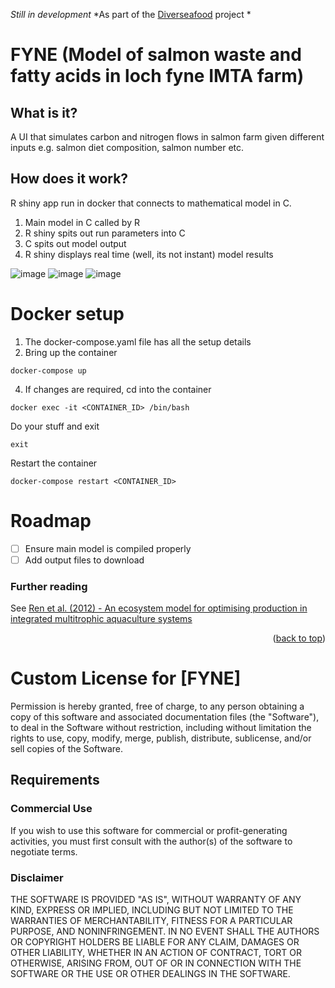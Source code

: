 <!-- *** Based on this template -> https://github.com/othneildrew/Best-README-Template/blob/master/README.md  -->
<a name="readme-top"></a>
<!-- SUMMARY -->
*Still in development*
*As part of the [Diverseafood](https://www.sams.ac.uk/science/projects/diverseafood/) project *
# FYNE (Model of salmon waste and fatty acids in loch fyne IMTA farm)

## What is it?

A UI that simulates carbon and nitrogen flows in salmon farm given different inputs e.g. salmon diet composition, salmon number etc.

## How does it work?

R shiny app run in docker that connects to mathematical model in C.

1. Main model in C called by R
2. R shiny spits out run parameters into C
3. C spits out model output
4. R shiny displays real time (well, its not instant) model results


![image](https://user-images.githubusercontent.com/43473952/220955248-395d5697-846a-4f84-a67d-161248a5a950.png)
![image](https://user-images.githubusercontent.com/43473952/220952923-c98b3f92-1f0c-4131-b229-e17f3bae1a0b.png)
![image](https://user-images.githubusercontent.com/43473952/220955023-367e737e-3a75-45a0-8864-50aa9b6194ef.png)


# Docker setup


1. The docker-compose.yaml file has all the setup details
2. Bring up the container
 
```
docker-compose up
```


4. If changes are required, cd into the container 
```
docker exec -it <CONTAINER_ID> /bin/bash
```
Do your stuff and exit
```
exit
```
Restart the container
```
docker-compose restart <CONTAINER_ID>
```

<!-- TO DO -->
# Roadmap

- [ ] Ensure main model is compiled properly
- [ ] Add output files to download

### Further reading 
See  [Ren et al. (2012) - An ecosystem model for optimising production in integrated multitrophic aquaculture systems](https://www.sciencedirect.com/science/article/pii/S0304380012003493)


<p align="right">(<a href="#readme-top">back to top</a>)</p>

# Custom License for [FYNE]

Permission is hereby granted, free of charge, to any person obtaining a copy of this software and associated documentation files (the "Software"), to deal in the Software without restriction, including without limitation the rights to use, copy, modify, merge, publish, distribute, sublicense, and/or sell copies of the Software.

## Requirements

### Commercial Use
If you wish to use this software for commercial or profit-generating activities, you must first consult with the author(s) of the software to negotiate terms.

### Disclaimer
THE SOFTWARE IS PROVIDED "AS IS", WITHOUT WARRANTY OF ANY KIND, EXPRESS OR IMPLIED, INCLUDING BUT NOT LIMITED TO THE WARRANTIES OF MERCHANTABILITY, FITNESS FOR A PARTICULAR PURPOSE, AND NONINFRINGEMENT. IN NO EVENT SHALL THE AUTHORS OR COPYRIGHT HOLDERS BE LIABLE FOR ANY CLAIM, DAMAGES OR OTHER LIABILITY, WHETHER IN AN ACTION OF CONTRACT, TORT OR OTHERWISE, ARISING FROM, OUT OF OR IN CONNECTION WITH THE SOFTWARE OR THE USE OR OTHER DEALINGS IN THE SOFTWARE.
 

